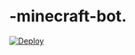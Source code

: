 # -minecraft-bot.


[![Deploy](https://www.herokucdn.com/deploy/button.svg)](https://heroku.com/deploy?template=https://github.com/ishan522/minecraft-bot/)
